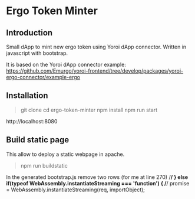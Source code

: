 # Ergo Token Minter

## Introduction

Small dApp to mint new ergo token using Yoroi dApp connector.
Written in javascript with bootstrap.

It is based on the Yoroi dApp connector example: https://github.com/Emurgo/yoroi-frontend/tree/develop/packages/yoroi-ergo-connector/example-ergo

## Installation

> git clone
> cd ergo-token-minter
> npm install
> npm run start

http://localhost:8080

## Build static page

This allow to deploy a static webpage in apache.

> npm run buildstatic

In the generated bootstrap.js remove two rows (for me at line 270)
/******/                                } else if(typeof WebAssembly.instantiateStreaming === 'function') {
/******/                                        promise = WebAssembly.instantiateStreaming(req, importObject);


